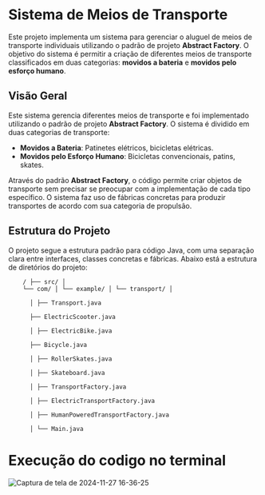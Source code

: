 # Sistema de Meios de Transporte

Este projeto implementa um sistema para gerenciar o aluguel de meios de transporte individuais utilizando o padrão de projeto **Abstract Factory**. O objetivo do sistema é permitir a criação de diferentes meios de transporte classificados em duas categorias: **movidos a bateria** e **movidos pelo esforço humano**.


## Visão Geral

Este sistema gerencia diferentes meios de transporte e foi implementado utilizando o padrão de projeto **Abstract Factory**. O sistema é dividido em duas categorias de transporte:

- **Movidos a Bateria**: Patinetes elétricos, bicicletas elétricas.
- **Movidos pelo Esforço Humano**: Bicicletas convencionais, patins, skates.

Através do padrão **Abstract Factory**, o código permite criar objetos de transporte sem precisar se preocupar com a implementação de cada tipo específico. O sistema faz uso de fábricas concretas para produzir transportes de acordo com sua categoria de propulsão.

## Estrutura do Projeto

O projeto segue a estrutura padrão para código Java, com uma separação clara entre interfaces, classes concretas e fábricas. Abaixo está a estrutura de diretórios do projeto:

        / ├── src/ │
        └── com/ │ └── example/ │ └── transport/ │
          
          │ ├── Transport.java 
          
          ├── ElectricScooter.java
          
          │ ├── ElectricBike.java 
          
          ├── Bicycle.java 
          
          │ ├── RollerSkates.java
          
          │ ├── Skateboard.java 
          
          │ ├── TransportFactory.java 
          
          │ ├── ElectricTransportFactory.java 
          
          │ ├── HumanPoweredTransportFactory.java 
          
          │ └── Main.java 


# Execução do codigo no terminal
![Captura de tela de 2024-11-27 16-36-25](https://github.com/user-attachments/assets/4814093a-d70f-459b-8493-2e05ef0eed2a)

          
